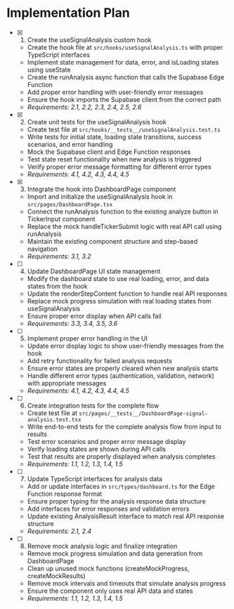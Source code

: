 # Implementation Plan

- [x] 1. Create the useSignalAnalysis custom hook
  - Create the hook file at `src/hooks/useSignalAnalysis.ts` with proper TypeScript interfaces
  - Implement state management for data, error, and isLoading states using useState
  - Create the runAnalysis async function that calls the Supabase Edge Function
  - Add proper error handling with user-friendly error messages
  - Ensure the hook imports the Supabase client from the correct path
  - _Requirements: 2.1, 2.2, 2.3, 2.4, 2.5, 2.6_

- [x] 2. Create unit tests for the useSignalAnalysis hook
  - Create test file at `src/hooks/__tests__/useSignalAnalysis.test.ts`
  - Write tests for initial state, loading state transitions, success scenarios, and error handling
  - Mock the Supabase client and Edge Function responses
  - Test state reset functionality when new analysis is triggered
  - Verify proper error message formatting for different error types
  - _Requirements: 4.1, 4.2, 4.3, 4.4, 4.5_

- [x] 3. Integrate the hook into DashboardPage component
  - Import and initialize the useSignalAnalysis hook in `src/pages/DashboardPage.tsx`
  - Connect the runAnalysis function to the existing analyze button in TickerInput component
  - Replace the mock handleTickerSubmit logic with real API call using runAnalysis
  - Maintain the existing component structure and step-based navigation
  - _Requirements: 3.1, 3.2_

- [ ] 4. Update DashboardPage UI state management
  - Modify the dashboard state to use real loading, error, and data states from the hook
  - Update the renderStepContent function to handle real API responses
  - Replace mock progress simulation with real loading states from useSignalAnalysis
  - Ensure proper error display when API calls fail
  - _Requirements: 3.3, 3.4, 3.5, 3.6_

- [ ] 5. Implement proper error handling in the UI
  - Update error display logic to show user-friendly messages from the hook
  - Add retry functionality for failed analysis requests
  - Ensure error states are properly cleared when new analysis starts
  - Handle different error types (authentication, validation, network) with appropriate messages
  - _Requirements: 4.1, 4.2, 4.3, 4.4, 4.5_

- [ ] 6. Create integration tests for the complete flow
  - Create test file at `src/pages/__tests__/DashboardPage-signal-analysis.test.tsx`
  - Write end-to-end tests for the complete analysis flow from input to results
  - Test error scenarios and proper error message display
  - Verify loading states are shown during API calls
  - Test that results are properly displayed when analysis completes
  - _Requirements: 1.1, 1.2, 1.3, 1.4, 1.5_

- [ ] 7. Update TypeScript interfaces for analysis data
  - Add or update interfaces in `src/types/dashboard.ts` for the Edge Function response format
  - Ensure proper typing for the analysis response data structure
  - Add interfaces for error responses and validation errors
  - Update existing AnalysisResult interface to match real API response structure
  - _Requirements: 2.1, 2.4_

- [ ] 8. Remove mock analysis logic and finalize integration
  - Remove mock progress simulation and data generation from DashboardPage
  - Clean up unused mock functions (createMockProgress, createMockResults)
  - Remove mock intervals and timeouts that simulate analysis progress
  - Ensure the component only uses real API data and states
  - _Requirements: 1.1, 1.2, 1.3, 1.4, 1.5_